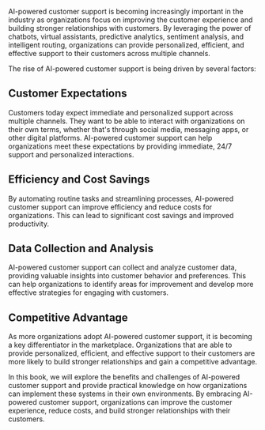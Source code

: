 
AI-powered customer support is becoming increasingly important in the industry as organizations focus on improving the customer experience and building stronger relationships with customers. By leveraging the power of chatbots, virtual assistants, predictive analytics, sentiment analysis, and intelligent routing, organizations can provide personalized, efficient, and effective support to their customers across multiple channels.

The rise of AI-powered customer support is being driven by several factors:

Customer Expectations
---------------------

Customers today expect immediate and personalized support across multiple channels. They want to be able to interact with organizations on their own terms, whether that's through social media, messaging apps, or other digital platforms. AI-powered customer support can help organizations meet these expectations by providing immediate, 24/7 support and personalized interactions.

Efficiency and Cost Savings
---------------------------

By automating routine tasks and streamlining processes, AI-powered customer support can improve efficiency and reduce costs for organizations. This can lead to significant cost savings and improved productivity.

Data Collection and Analysis
----------------------------

AI-powered customer support can collect and analyze customer data, providing valuable insights into customer behavior and preferences. This can help organizations to identify areas for improvement and develop more effective strategies for engaging with customers.

Competitive Advantage
---------------------

As more organizations adopt AI-powered customer support, it is becoming a key differentiator in the marketplace. Organizations that are able to provide personalized, efficient, and effective support to their customers are more likely to build stronger relationships and gain a competitive advantage.

In this book, we will explore the benefits and challenges of AI-powered customer support and provide practical knowledge on how organizations can implement these systems in their own environments. By embracing AI-powered customer support, organizations can improve the customer experience, reduce costs, and build stronger relationships with their customers.
